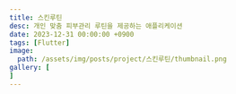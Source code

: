 ```yaml
---
title: 스킨루틴
desc: 개인 맞춤 피부관리 루틴을 제공하는 애플리케이션
date: 2023-12-31 00:00:00 +0900
tags: [Flutter]
image:
  path: /assets/img/posts/project/스킨루틴/thumbnail.png
gallery: [
]
---
```

